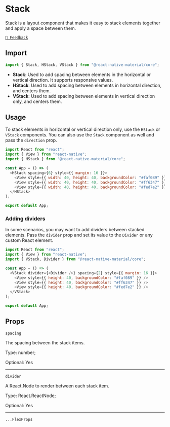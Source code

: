 # Stack

Stack is a layout component that makes it easy to stack elements together and apply a space between them.

[`💬 Feedback`](https://github.com/yamankatby/react-native-material/labels/component%3A%20Stack)

## Import

```js
import { Stack, HStack, VStack } from "@react-native-material/core";
```

- **Stack**: Used to add spacing between elements in the horizontal or vertical direction. It supports responsive
  values.
- **HStack**: Used to add spacing between elements in horizontal direction, and centers them.
- **VStack**: Used to add spacing between elements in vertical direction only, and centers them.

## Usage

To stack elements in horizontal or vertical direction only, use the `HStack` or `VStack` components. You can also use
the `Stack` component as well and pass the `direction` prop.

```js with-preview
import React from "react";
import { View } from "react-native";
import { HStack } from "@react-native-material/core";

const App = () => (
  <HStack spacing={6} style={{ margin: 16 }}>
    <View style={{ width: 40, height: 40, backgroundColor: "#faf089" }} />
    <View style={{ width: 40, height: 40, backgroundColor: "#ff6347" }} />
    <View style={{ width: 40, height: 40, backgroundColor: "#fed7e2" }} />
  </HStack>
);

export default App;
```

### Adding dividers

In some scenarios, you may want to add dividers between stacked elements. Pass the `divider` prop and set its value to
the `Divider` or any custom React element.

```js with-preview
import React from "react";
import { View } from "react-native";
import { VStack, Divider } from "@react-native-material/core";

const App = () => (
  <VStack divider={<Divider />} spacing={2} style={{ margin: 16 }}>
    <View style={{ height: 40, backgroundColor: "#faf089" }} />
    <View style={{ height: 40, backgroundColor: "#ff6347" }} />
    <View style={{ height: 40, backgroundColor: "#fed7e2" }} />
  </VStack>
);

export default App;
```

## Props

`spacing`

The spacing between the stack items.

Type: number;

Optional: Yes

---

`divider`

A React.Node to render between each stack item.

Type: React.ReactNode;

Optional: Yes

---

`...FlexProps`
